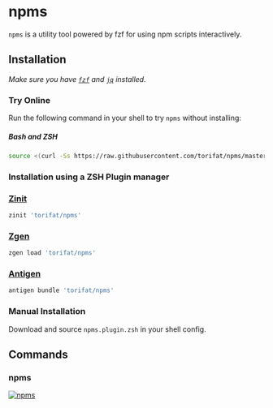 # npms

`npms` is a utility tool powered by fzf for using npm scripts interactively.

## Installation

_Make sure you have [`fzf`](https://github.com/junegunn/fzf) and [`jq`](https://stedolan.github.io/jq/) installed._

### Try Online

Run the following command in your shell to try `npms` without installing:

##### Bash and ZSH

```bash
source <(curl -Ss https://raw.githubusercontent.com/torifat/npms/master/npms.plugin.zsh)
```

### Installation using a ZSH Plugin manager

### [Zinit](https://github.com/zdharma/zinit)

```zsh
zinit 'torifat/npms'
```

### [Zgen](https://github.com/tarjoilija/zgen)

```zsh
zgen load 'torifat/npms'
```

### [Antigen](https://github.com/zsh-users/antigen)

```zsh
antigen bundle 'torifat/npms'
```

### Manual Installation

Download and source `npms.plugin.zsh` in your shell config.

## Commands

### npms

[![npms](https://asciinema.org/a/307422.svg)](https://asciinema.org/a/307422)
